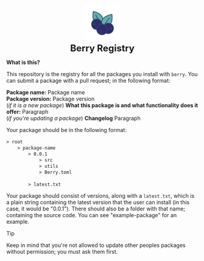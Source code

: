 <div style="text-align: center;">
    <a href="https://elttob.uk/Fusion/latest">
        <img src="./.gh/favicon.png" alt="berry" style="width: 95px; height: 95px;">
    </a>
    <div style="margin-top: 1px; font-size: 24px;"><b>Berry Registry</b></div>
</div>

**What is this?**

This repository is the registry for all the packages you install with `berry`. You can submit a package with a pull request; in the following format:

**Package name:** Package name
<br>
**Package version:** Package version
<br>
(<i>if it is a new package</i>) **What this package is and what functionality does it offer:** Paragraph
<br>
(<i>if you're updating a package</i>) **Changelog** Paragraph

Your package should be in the following format:

```
> root
    > package-name
        > 0.0.1
            > src
            > utils
            > Berry.toml

        > latest.txt
```

Your package should consist of versions, along with a `latest.txt`, which is a plain string containing the latest version that the user can install (in this case, it would be "0.0.1"). There should also be a folder with that name; containing the source code. You can see "example-package" for an example.

> [!TIP]
> Keep in mind that you're not allowed to update other peoples packages without permission; you must ask them first.

